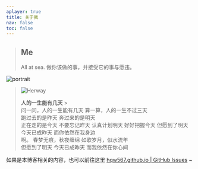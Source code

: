 ```yaml
---
aplayer: true
title: 关于我
nav: false
toc: false
---
```


> ## Me
>
> All at sea.
> 做你该做的事，并接受它的事与愿违。

<meting-js
 id="3778678"
 server="netease"
 type="song"
 order="random"
 theme="#ad7a86">
</meting-js>

<div class="text-center">
  <div class="site-author-avatar">
    <img src="https://q1.qlogo.cn/g?b=qq&nk=79099400&s=640" alt="portrait" title="ID : 思米米">
  </div>
</div>

> ![Herway](http://img.simimi.cn/imgQQ%E5%9B%BE%E7%89%8720220423180007.jpg)
>
> **人的一生能有几天** > <br>
> 问一问，人的一生能有几天
> 算一算，人的一生不过三天
> <br>
> 跑过去的是昨天
> 奔过来的是明天
> <br>
> 正在走的是今天 不要忘记昨天
> 认真计划明天
> 好好把握今天 但愿到了明天
> 今天已成昨天
> 而你依然在我身边
> <br>
> 啊。
> 春梦无痕，秋夜缠绵
> 如歌岁月，似水流年
> <br>
> 但愿到了明天
> 今天已成昨天
> 而我依然在你心间

如果是本博客相关的内容，也可以前往这里 [hqw567.github.io | GitHub Issues](https://github.com/hqw567/hqw567.github.io/issues) ~
